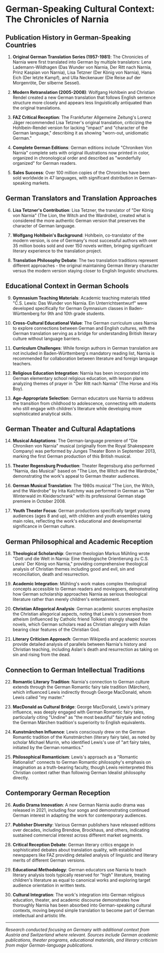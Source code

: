 # German-Speaking Cultural Context: The Chronicles of Narnia

## Publication History in German-Speaking Countries

1. **Original German Translation Series (1957-1981)**: The Chronicles of Narnia were first translated into German by multiple translators: Lena Lademann-Wildhagen (Das Wunder von Narnia, Der Ritt nach Narnia, Prinz Kaspian von Narnia), Lisa Tetzner (Der König von Narnia), Hans Eich (Der letzte Kampf), and Ulla Neckenauer (Die Reise auf der Morgenröte, Der silberne Sessel).

2. **Modern Retranslation (2005-2008)**: Wolfgang Hohlbein and Christian Rendel created a new German translation that follows English sentence structure more closely and appears less linguistically antiquated than the original translations.

3. **FAZ Critical Reception**: The Frankfurter Allgemeine Zeitung's Lorenz Jäger recommended Lisa Tetzner's original translation, criticizing the Hohlbein-Rendel version for lacking "impact" and "character of the German language," describing it as showing "worn-out, unidiomatic German."

4. **Complete German Editions**: German editions include "Chroniken Von Narnia" complete sets with original illustrations now printed in color, organized in chronological order and described as "wonderfully organized" for German readers.

5. **Sales Success**: Over 100 million copies of the Chronicles have been sold worldwide in 47 languages, with significant distribution in German-speaking markets.

## German Translators and Translation Approaches

6. **Lisa Tetzner's Contribution**: Lisa Tetzner, the translator of "Der König von Narnia" (The Lion, the Witch and the Wardrobe), created what is considered the more authentic German version that preserves the character of German language.

7. **Wolfgang Hohlbein's Background**: Hohlbein, co-translator of the modern version, is one of Germany's most successful authors with over 35 million books sold and over 150 novels written, bringing significant literary experience to the translation project.

8. **Translation Philosophy Debate**: The two translation traditions represent different approaches - the original maintaining German literary character versus the modern version staying closer to English linguistic structures.

## Educational Context in German Schools

9. **Gymnasium Teaching Materials**: Academic teaching materials titled "C.S. Lewis: Das Wunder von Narnia. Ein Unterrichtsentwurf" were developed specifically for German Gymnasium classes in Baden-Württemberg for 9th and 10th grade students.

10. **Cross-Cultural Educational Value**: The German curriculum uses Narnia to explore connections between German and English cultures, with the German translation serving as a bridge for understanding British literary culture without language barriers.

11. **Curriculum Challenges**: While foreign authors in German translation are not included in Baden-Württemberg's mandatory reading list, Narnia is recommended for collaboration between literature and foreign language teachers.

12. **Religious Education Integration**: Narnia has been incorporated into German elementary school religious education, with lesson plans analyzing themes of prayer in "Der Ritt nach Narnia" (The Horse and His Boy).

13. **Age-Appropriate Selection**: German educators use Narnia to address the transition from childhood to adolescence, connecting with students who still engage with children's literature while developing more sophisticated analytical skills.

## German Theater and Cultural Adaptations

14. **Musical Adaptations**: The German-language premiere of "Die Chroniken von Narnia" musical (originally from the Royal Shakespeare Company) was performed by Junges Theater Bonn in September 2013, marking the first German production of this British musical.

15. **Theater Regensburg Production**: Theater Regensburg also performed "Narnia, das Musical" based on "The Lion, the Witch and the Wardrobe," demonstrating the work's appeal to German theater audiences.

16. **German Musical Translation**: The 1980s musical "The Lion, the Witch, and the Wardrobe" by Irita Kutchmy was performed in German as "Der Winterwald im Kleiderschrank" with its professional German stage premiere in October 2008.

17. **Youth Theater Focus**: German productions specifically target young audiences (ages 8 and up), with children and youth ensembles taking main roles, reflecting the work's educational and developmental significance in German culture.

## German Philosophical and Academic Reception

18. **Theological Scholarship**: German theologian Markus Mühling wrote "Gott und die Welt in Narnia: Eine theologische Orientierung zu C.S. Lewis' Der König von Narnia," providing comprehensive theological analysis of Christian themes including good and evil, sin and reconciliation, death and resurrection.

19. **Academic Integration**: Mühling's work makes complex theological concepts accessible to German readers and moviegoers, demonstrating how German scholarship approaches Narnia as serious theological literature rather than merely children's entertainment.

20. **Christian Allegorical Analysis**: German academic sources emphasize the Christian allegorical aspects, noting that Lewis's conversion from atheism (influenced by Catholic friend Tolkien) strongly shaped the novels, which German scholars read as Christian allegory with Aslan bearing clear features of the Christian God.

21. **Literary Criticism Approach**: German Wikipedia and academic sources provide detailed analysis of parallels between Narnia's history and Christian teaching, including Aslan's death and resurrection as taking on sin and rising from the dead.

## Connection to German Intellectual Traditions

22. **Romantic Literary Tradition**: Narnia's connection to German culture extends through the German Romantic fairy tale tradition (Märchen), which influenced Lewis indirectly through George MacDonald, whom Lewis called "my master."

23. **MacDonald as Cultural Bridge**: George MacDonald, Lewis's primary influence, was deeply engaged with German Romantic fairy tales, particularly citing "Undine" as "the most beautiful" fairytale and noting the German Märchen tradition's superiority to English equivalents.

24. **Kunstmärchen Influence**: Lewis consciously drew on the German Romantic tradition of the Kunstmärchen (literary fairy tale), as noted by scholar Michael Murrin, who identified Lewis's use of "art fairy tales, initiated by the German romantics."

25. **Philosophical Romanticism**: Lewis's approach as a "Romantic Rationalist" connects to German Romantic philosophy's emphasis on imagination as a truth-bearing faculty, though Lewis reinterpreted this Christian context rather than following German Idealist philosophy directly.

## Contemporary German Reception

26. **Audio Drama Innovation**: A new German Narnia audio drama was released in 2021, including four songs and demonstrating continued German interest in adapting the work for contemporary audiences.

27. **Publisher Diversity**: Various German publishers have released editions over decades, including Brendow, Brockhaus, and others, indicating sustained commercial interest across different market segments.

28. **Critical Reception Debate**: German literary critics engage in sophisticated debates about translation quality, with established newspapers like FAZ providing detailed analysis of linguistic and literary merits of different German versions.

29. **Educational Methodology**: German educators use Narnia to teach literary analysis tools typically reserved for "high" literature, treating children's literature as equal to canonical works and exploring target audience orientation in written texts.

30. **Cultural Integration**: The work's integration into German religious education, theater, and academic discourse demonstrates how thoroughly Narnia has been absorbed into German-speaking cultural contexts, moving beyond simple translation to become part of German intellectual and artistic life.

---

*Research conducted focusing on Germany with additional context from Austria and Switzerland where relevant. Sources include German academic publications, theater programs, educational materials, and literary criticism from major German-language publications.*